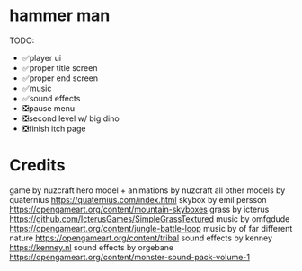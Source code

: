 # hammer man

TODO:

- ✅player ui
- ✅proper title screen
- ✅proper end screen
- ✅music
- ✅sound effects
- ❎pause menu
- ❎second level w/ big dino
- ❎finish itch page

# Credits

game by nuzcraft
hero model + animations by nuzcraft
all other models by quaternius https://quaternius.com/index.html
skybox by emil persson https://opengameart.org/content/mountain-skyboxes
grass by icterus https://github.com/IcterusGames/SimpleGrassTextured
music by omfgdude https://opengameart.org/content/jungle-battle-loop
music by of far different nature https://opengameart.org/content/tribal
sound effects by kenney https://kenney.nl
sound effects by orgebane https://opengameart.org/content/monster-sound-pack-volume-1
